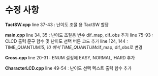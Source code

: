 # 수정 사항
**TactSW.cpp**
line 37-43 : 난이도 조절 용 TactSW 할당

**main.cpp**
line 34, 35 : 난이도 조절용 변수 dif_map, dif_obs 추가
line 75-93 : CLCD 출력 문구 함수 및 난이도 선택 버튼 코드 추가
line 124, 144 : TIME_QUANTUM*15, 10 에서 TIME_QUANTUM*dif_map, dif_obs로 변경

**Cross.cpp**
line 20-31 : ENUM 설정에 EASY, NORMAL, HARD 추가

**CharacterLCD.cpp**
line 49-54 : 난이도 선택 텍스트 출력 함수 추가
